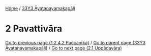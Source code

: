
[Home](/) / [33Y3 Āyatanayamakapāḷi](../33Y3.md)

# 2 Pavattivāra


[Go to previous page (1.2.4.2 Paccanīka)](1/1.2/1.2.4/1.2.4.2.md) / [Go to parent page (33Y3 Āyatanayamakapāḷi)](0.md) / [Go to next page (2.1 Uppādavāra)](2/2.1.md)


